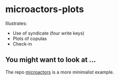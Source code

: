 # microactors-plots

Illustrates:
 - Use of syndicate (four write keys)
 - Plots of copulas
 - Check-in 
 
## You might want to look at ...

The repo [microactors](https://github.com/microprediction/microactors) is a more minimalist example. 
